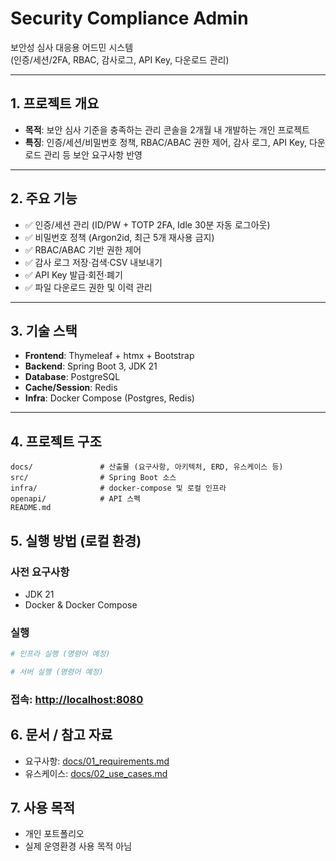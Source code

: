 # Security Compliance Admin
보안성 심사 대응용 어드민 시스템  
(인증/세션/2FA, RBAC, 감사로그, API Key, 다운로드 관리)

---

## 1. 프로젝트 개요
- **목적**: 보안 심사 기준을 충족하는 관리 콘솔을 2개월 내 개발하는 개인 프로젝트  
- **특징**: 인증/세션/비밀번호 정책, RBAC/ABAC 권한 제어, 감사 로그, API Key, 다운로드 관리 등 보안 요구사항 반영  

---

## 2. 주요 기능
- ✅ 인증/세션 관리 (ID/PW + TOTP 2FA, Idle 30분 자동 로그아웃)  
- ✅ 비밀번호 정책 (Argon2id, 최근 5개 재사용 금지)  
- ✅ RBAC/ABAC 기반 권한 제어  
- ✅ 감사 로그 저장·검색·CSV 내보내기  
- ✅ API Key 발급·회전·폐기  
- ✅ 파일 다운로드 권한 및 이력 관리  

---

## 3. 기술 스택
- **Frontend**: Thymeleaf + htmx + Bootstrap  
- **Backend**: Spring Boot 3, JDK 21  
- **Database**: PostgreSQL  
- **Cache/Session**: Redis  
- **Infra**: Docker Compose (Postgres, Redis)  

---

## 4. 프로젝트 구조
```plaintext
docs/               # 산출물 (요구사항, 아키텍처, ERD, 유스케이스 등)
src/                # Spring Boot 소스
infra/              # docker-compose 및 로컬 인프라
openapi/            # API 스펙
README.md
```

## 5. 실행 방법 (로컬 환경)

### 사전 요구사항
- JDK 21
- Docker & Docker Compose

### 실행
```bash
# 인프라 실행 (명령어 예정)

# 서버 실행 (명령어 예정)

```
### 접속: [http://localhost:8080](http://localhost:8080)


## 6. 문서 / 참고 자료
- 요구사항: [docs/01_requirements.md](docs/01_requirements.md)  
- 유스케이스: [docs/02_use_cases.md](docs/02_use_cases.md)  

## 7. 사용 목적
- 개인 포트폴리오
- 실제 운영환경 사용 목적 아님  
